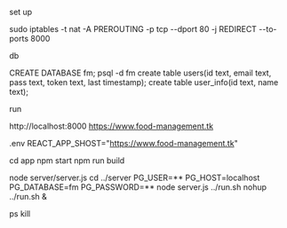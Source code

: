 
set up

sudo iptables -t nat -A PREROUTING -p tcp --dport 80 -j REDIRECT --to-ports 8000

db

CREATE DATABASE fm;
psql -d fm
create table users(id text, email text, pass text, token text, last timestamp);
create table user_info(id text, name text);

run

http://localhost:8000
https://www.food-management.tk

.env
REACT_APP_SHOST="https://www.food-management.tk"

cd app 
npm start
npm run build

node server/server.js
cd ../server
PG_USER=** PG_HOST=localhost PG_DATABASE=fm PG_PASSWORD=** node server.js
../run.sh
nohup ../run.sh &

ps kill